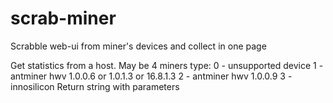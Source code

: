 # scrab-miner
Scrabble web-ui from miner's devices and collect in one page

Get statistics from a host. May be 4 miners type:
    0 - unsupported device
    1 - antminer hwv 1.0.0.6 or 1.0.1.3 or 16.8.1.3
    2 - antminer hwv 1.0.0.9
    3 - innosilicon
    Return string with parameters
